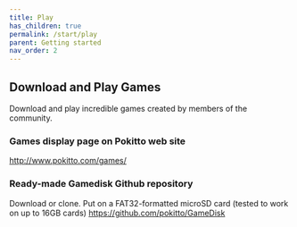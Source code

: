 ```yaml
---
title: Play
has_children: true
permalink: /start/play
parent: Getting started
nav_order: 2
---
```


## Download and Play Games

Download and play incredible games created by members of the community.


### Games display page on Pokitto web site
http://www.pokitto.com/games/

### Ready-made Gamedisk Github repository 
Download or clone. Put on a FAT32-formatted microSD card (tested to work on up to 16GB cards)
https://github.com/pokitto/GameDisk
